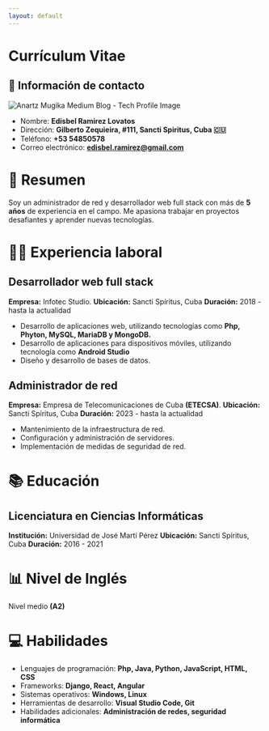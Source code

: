 ```yaml
---
layout: default
---
```


# Currículum Vitae

## 🪪 Información de contacto
![Anartz Mugika Medium Blog -  Tech Profile Image](https://miro.medium.com/fit/c/176/176/1*V7PIOoevMu5s2hfV1jcsJw.jpeg)
- Nombre: **Edisbel Ramirez Lovatos**
- Dirección: **Gilberto Zequieira, #111, Sancti Spiritus, Cuba 🇨🇺**
- Teléfono: **+53 54850578**
- Correo electrónico: **edisbel.ramirez@gmail.com**

# 📝 Resumen
Soy un administrador de red y desarrollador web full stack con más de **5 años** de experiencia en el campo. Me apasiona trabajar en proyectos desafiantes y aprender nuevas tecnologías.

# 🧑‍💻 Experiencia laboral
## Desarrollador web full stack
**Empresa:** Infotec Studio.
**Ubicación:** Sancti Spíritus, Cuba
**Duración:** 2018 - hasta la actualidad
- Desarrollo de aplicaciones web, utilizando tecnologías como **Php, Phyton, MySQL, MariaDB y MongoDB.**
- Desarrollo de aplicaciones para dispositivos móviles, utilizando tecnología como **Android Studio** 
- Diseño y desarrollo de bases de datos.

## Administrador de red
**Empresa:** Empresa de Telecomunicaciones de Cuba **(ETECSA)**.
**Ubicación:** Sancti Spíritus, Cuba
**Duración:** 2023 - hasta la actualidad 
- Mantenimiento de la infraestructura de red.
- Configuración y administración de servidores.
- Implementación de medidas de seguridad de red.

# 📚 Educación
## Licenciatura en Ciencias Informáticas
**Institución:** Universidad de José Martí Pérez 
**Ubicación:** Sancti Spíritus, Cuba
**Duración:** 2016 - 2021

# 📊 Nivel de Inglés
Nivel medio **(A2)**

# 💻 Habilidades
- Lenguajes de programación: **Php, Java, Python, JavaScript, HTML, CSS**
- Frameworks: **Django, React, Angular**
- Sistemas operativos: **Windows, Linux**
- Herramientas de desarrollo: **Visual Studio Code, Git**
- Habilidades adicionales: **Administración de redes, seguridad informática**
